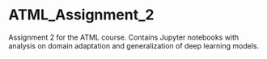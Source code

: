 # ATML_Assignment_2
Assignment 2 for the ATML course. Contains Jupyter notebooks with analysis on domain adaptation and generalization of deep learning models.
